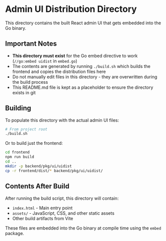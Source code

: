 # Admin UI Distribution Directory

This directory contains the built React admin UI that gets embedded into the Go binary.

## Important Notes

- **This directory must exist** for the Go embed directive to work (`//go:embed uidist` in `embed.go`)
- The contents are generated by running `./build.sh` which builds the frontend and copies the distribution files here
- Do not manually edit files in this directory - they are overwritten during the build process
- This README.md file is kept as a placeholder to ensure the directory exists in git

## Building

To populate this directory with the actual admin UI files:

```bash
# From project root
./build.sh
```

Or to build just the frontend:

```bash
cd frontend
npm run build
cd ..
mkdir -p backend/pkg/ui/uidist
cp -r frontend/dist/* backend/pkg/ui/uidist/
```

## Contents After Build

After running the build script, this directory will contain:
- `index.html` - Main entry point
- `assets/` - JavaScript, CSS, and other static assets
- Other build artifacts from Vite

These files are embedded into the Go binary at compile time using the `embed` package.
